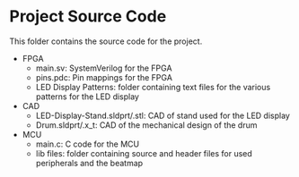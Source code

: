 # Project Source Code
This folder contains the source code for the project.
- FPGA
    - main.sv: SystemVerilog for the FPGA
    - pins.pdc: Pin mappings for the FPGA
    - LED Display Patterns: folder containing text files for the various patterns for the LED display
- CAD
    - LED-Display-Stand.sldprt/.stl: CAD of stand used for the LED display
    - Drum.sldprt/.x_t: CAD of the mechanical design of the drum
- MCU
    - main.c: C code for the MCU
    - lib files: folder containing source and header files for used peripherals and the beatmap